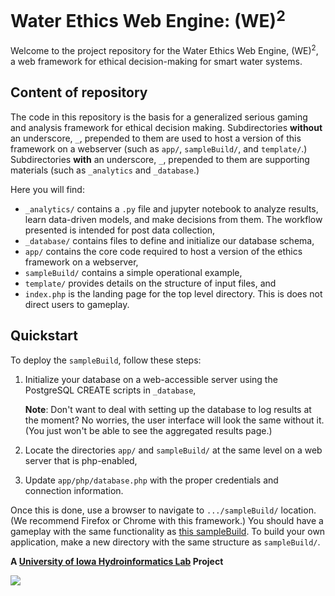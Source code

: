 # Water Ethics Web Engine: (WE)<sup>2</sup>
Welcome to the project repository for the Water Ethics Web Engine, (WE)<sup>2</sup>, a web framework for ethical decision-making for smart water systems.


<!-- This project repository is a contribution to the research detailed in:
```
Ewing, G., and Demir, I.

An Ethical Decision-Making Framework with Serious Gaming: 
Smart Water Case Study on Flooding

Journal of Hydroinformatics
2020
```
The manuscript can be found here: [insert link](). -->

## Content of repository
The code in this repository is the basis for a generalized serious gaming and analysis framework for ethical decision making.
Subdirectories **without** an underscore, `_`, prepended to them are used to host a version of this framework on a webserver (such as `app/`, `sampleBuild/`, and `template/`.)
Subdirectories **with** an underscore, `_`, prepended to them are supporting materials (such as `_analytics` and `_database`.)

Here you will find:
- `_analytics/` contains a `.py` file and jupyter notebook to analyze results, learn data-driven models, and make decisions from them. The workflow presented is intended for post data collection,
- `_database/` contains files to define and initialize our database schema,
- `app/` contains the core code required to host a version of the ethics framework on a webserver,
- `sampleBuild/` contains a simple operational example,
- `template/` provides details on the structure of input files, and
- `index.php` is the landing page for the top level directory. 
This is does not direct users to gameplay.

## Quickstart
To deploy the `sampleBuild`, follow these steps:
1) Initialize your database on a web-accessible server using the PostgreSQL CREATE scripts in `_database`,
	
	**Note**: Don't want to deal with setting up the database to log results at the moment? No worries, the user interface will look the same without it. (You just won't be able to see the aggregated results page.)
	
2) Locate the directories `app/` and `sampleBuild/` at the same level on a web server that is php-enabled,
3) Update `app/php/database.php` with the proper credentials and connection information.

Once this is done, use a browser to navigate to `.../sampleBuild/` location.
(We recommend Firefox or Chrome with this framework.)
You should have a gameplay with the same functionality as [this sampleBuild](https://hydroinformatics.uiowa.edu/lab/WaterEthicsWebEngine/sampleBuild/).
To build your own application, make a new directory with the same structure as `sampleBuild/`.


**A [University of Iowa Hydroinformatics Lab](https://hydroinformatics.uiowa.edu/index.php) Project**

![](https://hydroinformatics.uiowa.edu/img/uihilab-logo-anim.gif)
